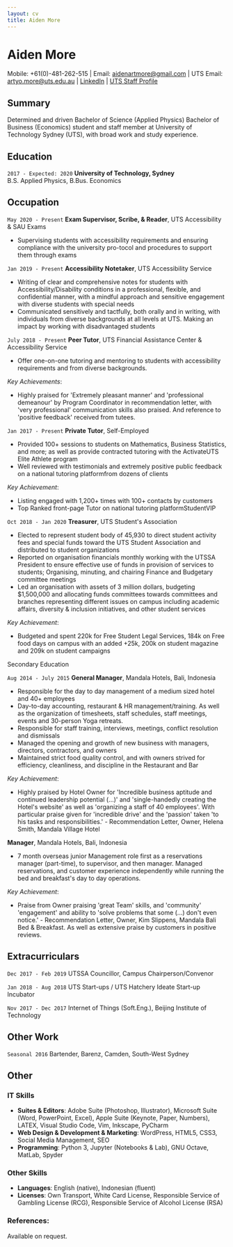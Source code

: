 ```yaml
---
layout: cv
title: Aiden More
---
```

<!-- This is the Main Resume -->
# Aiden More
<!-- Tutor, Notetaker & Exam Supervisor @ UTS, prev-UTSSA Treasurer, Club VP, Manager/Bartender, Web Designer/Dev, Physics & Econ Student. -->

<div id='webaddress'>
Mobile:  +61(0)-481-262-515 | Email:  <a href='mailto:aidenartmore@gmail.com'>aidenartmore@gmail.com</a> | UTS Email:  <a href='mailto:artyo.more@uts.edu.au'>artyo.more@uts.edu.au</a> |
<a href='https://www.linkedin.com/in/aidenmore/'>LinkedIn</a> |
<a href='https://www.uts.edu.au/staff/artyo.more'>UTS Staff Profile</a>
</div>


<!-- <div id='webaddress'>

Mobile:  +61(0)-481-262-515 <br>

Email:  <a href='mailto:aidenartmore@gmail.com'>aidenartmore@gmail.com</a> <br>

UTS Email:  <a href='mailto:artyo.more@uts.edu.au'>artyo.more@uts.edu.au</a> <br>

<a href='https://www.linkedin.com/in/aidenmore/'>LinkedIn</a> <br>
 
<a href='https://www.uts.edu.au/staff/artyo.more'>UTS Staff Profile</a> <br>

</div> -->

## Summary

Determined and driven Bachelor of Science (Applied Physics) Bachelor of Business (Economics) student and staff member at University of Technology Sydney (UTS), with broad work and study experience.

## Education

<!-- `2017 - 2020`
__Bachelor of Science (Applied Physics),__ <br>
__Bachelor of Business (Economics)__<br>
__University of Technology, Sydney__<br>
* Major in Applied Physics
* Major in Economics<br> -->

`2017 - Expected: 2020`
__University of Technology, Sydney__ <br>
B.S. Applied Physics, B.Bus. Economics

## Occupation

`May 2020 - Present`
__Exam Supervisor, Scribe, & Reader__, UTS Accessibility & SAU Exams

* Supervising students with accessibility requirements and ensuring compliance with the university pro-tocol and procedures to support them through exams

`Jan 2019 - Present`
__Accessibility Notetaker__, UTS Accessibility Service

* Writing of clear and comprehensive notes for students with Accessibility/Disability conditions in a professional, flexible, and confidential manner, with a mindful approach and sensitive engagement with diverse students with special needs
* Communicated sensitively and tactfully, both orally and in writing, with individuals from diverse backgrounds at all levels at UTS. Making an impact by working with disadvantaged students

`July 2018 - Present`
__Peer Tutor__, UTS Financial Assistance Center & Accessibility Service

* Offer one-on-one tutoring and mentoring to students with accessibility requirements and from diverse backgrounds.

*Key Achievements*:

* Highly praised for 'Extremely pleasant manner' and 'professional demeanour' by Program Coordinator in recommendation letter, with 'very professional' communication skills also praised. And reference to 'positive feedback' received from tutees.

`Jan 2017 - Present`
__Private Tutor__, Self-Employed

* Provided 100+ sessions to students on Mathematics, Business Statistics, and more; as well as provide contracted tutoring with the ActivateUTS Elite Athlete program
* Well reviewed with testimonials and extremely positive public feedback on a national tutoring platformfrom dozens of clients

*Key Achievement*:

* Listing engaged with 1,200+ times with 100+ contacts by customers
* Top Ranked front-page Tutor on national tutoring platformStudentVIP

`Oct 2018 - Jan 2020`
__Treasurer__, UTS Student's Association

* Elected to represent student body of 45,930 to direct student activity fees and special funds toward the UTS Student Association and distributed to student organizations
* Reported  on  organisation  financials  monthly  working  with  the  UTSSA  President  to  ensure effective use of funds in provision of services to students; Organising, minuting, and chairing Finance and Budgetary committee meetings
* Led an organisation with assets of  3 million dollars, budgeting $1,500,000 and allocating funds committees towards committees and branches representing different issues on campus including academic affairs, diversity & inclusion initiatives, and other student services

*Key Achievement*:
* Budgeted and spent 220k for Free Student Legal Services, 184k on Free food days on campus with an added +25k, 200k on student magazine and 209k on student campaigns

<span id="divider">Secondary Education</span>

`Aug 2014 - July 2015`
__General Manager__, Mandala Hotels, Bali, Indonesia

* Responsible for the day to day management of a medium sized hotel and 40+ employees
* Day-to-day accounting, restaurant & HR management/training.  As well as the organization of timesheets, staff schedules, staff meetings, events and 30-person Yoga retreats.
* Responsible for staff training, interviews, meetings, conflict resolution and dismissals
* Managed the opening and growth of new business with managers, directors, contractors, and owners
* Maintained strict food quality control, and with owners strived for efficiency, cleanliness, and discipline in the Restaurant and Bar

*Key Achievement*:
* Highly praised by Hotel Owner for 'Incredible business aptitude and continued leadership potential (...)' and 'single-handedly creating the Hotel's website' as well as 'organizing a staff of 40 employees'. With particular praise given for 'incredible drive' and the 'passion' taken 'to his tasks and responsibilities.' - Recommendation Letter, Owner, Helena Smith, Mandala Village Hotel


__Manager__, Mandala Hotels, Bali, Indonesia 
* 7 month overseas junior Management role first as a reservations manager (part-time), to supervisor, and then manager. Managed reservations, and customer experience independently while running the bed and breakfast's day to day operations. 

*Key Achievement*:
* Praise from Owner praising 'great Team' skills, and 'community' 'engagement' and ability to 'solve problems that some (...) don't even notice.' - Recommendation Letter, Owner, Kim Slippens, Mandala Bali Bed & Breakfast. As well as extensive praise by customers in positive reviews.

## Extracurriculars 
`Dec 2017 - Feb 2019`
UTSSA Councillor, Campus Chairperson/Convenor

`Jan 2018 - Aug 2018` 
UTS Start-ups / UTS Hatchery Ideate Start-up Incubator

`Nov 2017 - Dec 2017`
Internet of Things (Soft.Eng.), Beijing Institute of Technology


## Other Work
`Seasonal 2016`
Bartender, Barenz, Camden, South-West Sydney

## Other
### IT Skills
* **Suites & Editors**: Adobe Suite (Photoshop, Illustrator), Microsoft Suite (Word, PowerPoint, Excel), Apple Suite (Keynote, Paper, Numbers), LATEX, Visual Studio Code, Vim, Inkscape, PyCharm
* **Web Design & Development & Marketing**: WordPress, HTML5, CSS3, Social Media Management, SEO
* **Programming**: Python 3, Jupyter (Notebooks & Lab), GNU Octave, MatLab, Spyder

### Other Skills
* **Languages**:  English (native), Indonesian (fluent)
* **Licenses**: Own Transport, White Card License, Responsible Service of Gambling License (RCG), Responsible Service of Alcohol License (RSA)

### References: 
Available on request.
<!-- ### Footer Last updated: May 2013 -->